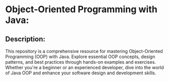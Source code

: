 # Object-Oriented Programming with Java:

## Description:

This repository is a comprehensive resource for mastering Object-Oriented Programming (OOP) with Java. Explore essential OOP concepts, design patterns, and best practices through hands-on examples and exercises. Whether you're a beginner or an experienced developer, dive into the world of Java OOP and enhance your software design and development skills.
